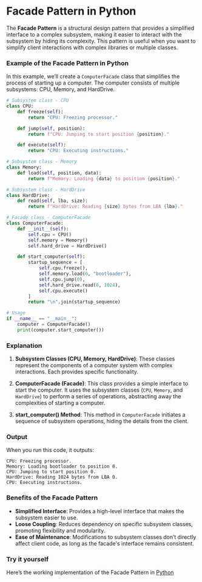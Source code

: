 
# Facade Pattern in Python

The **Facade Pattern** is a structural design pattern that provides a simplified interface to a complex subsystem, making it easier to interact with the subsystem by hiding its complexity. This pattern is useful when you want to simplify client interactions with complex libraries or multiple classes.

### Example of the Facade Pattern in Python

In this example, we’ll create a `ComputerFacade` class that simplifies the process of starting up a computer. The computer consists of multiple subsystems: CPU, Memory, and HardDrive.

```python
# Subsystem class - CPU
class CPU:
    def freeze(self):
        return "CPU: Freezing processor."

    def jump(self, position):
        return f"CPU: Jumping to start position {position}."

    def execute(self):
        return "CPU: Executing instructions."

# Subsystem class - Memory
class Memory:
    def load(self, position, data):
        return f"Memory: Loading {data} to position {position}."

# Subsystem class - HardDrive
class HardDrive:
    def read(self, lba, size):
        return f"HardDrive: Reading {size} bytes from LBA {lba}."

# Facade class - ComputerFacade
class ComputerFacade:
    def __init__(self):
        self.cpu = CPU()
        self.memory = Memory()
        self.hard_drive = HardDrive()

    def start_computer(self):
        startup_sequence = [
            self.cpu.freeze(),
            self.memory.load(0, "bootloader"),
            self.cpu.jump(0),
            self.hard_drive.read(0, 1024),
            self.cpu.execute()
        ]
        return "\n".join(startup_sequence)

# Usage
if __name__ == "__main__":
    computer = ComputerFacade()
    print(computer.start_computer())
```

### Explanation

1. **Subsystem Classes (CPU, Memory, HardDrive)**: These classes represent the components of a computer system with complex interactions. Each provides specific functionality.

2. **ComputerFacade (Facade)**: This class provides a simple interface to start the computer. It uses the subsystem classes (`CPU`, `Memory`, and `HardDrive`) to perform a series of operations, abstracting away the complexities of starting a computer.

3. **start_computer() Method**: This method in `ComputerFacade` initiates a sequence of subsystem operations, hiding the details from the client.

### Output

When you run this code, it outputs:

```
CPU: Freezing processor.
Memory: Loading bootloader to position 0.
CPU: Jumping to start position 0.
HardDrive: Reading 1024 bytes from LBA 0.
CPU: Executing instructions.
```

### Benefits of the Facade Pattern

- **Simplified Interface**: Provides a high-level interface that makes the subsystem easier to use.
- **Loose Coupling**: Reduces dependency on specific subsystem classes, promoting flexibility and modularity.
- **Ease of Maintenance**: Modifications to subsystem classes don’t directly affect client code, as long as the facade's interface remains consistent.

### Try it yourself

Here’s the working implementation of the Facade Pattern in [Python](src/facade.py)